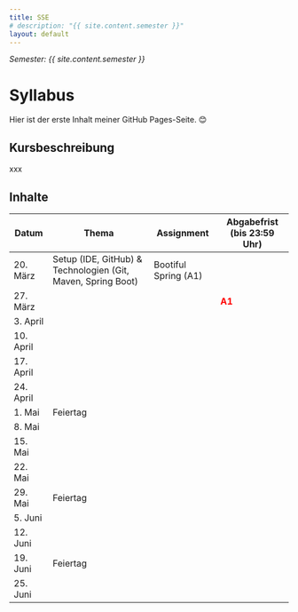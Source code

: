 ```yaml
---
title: SSE
# description: "{{ site.content.semester }}"
layout: default
---
```

*Semester: {{ site.content.semester }}*
# Syllabus
Hier ist der erste Inhalt meiner GitHub Pages-Seite. 😊

## Kursbeschreibung
xxx

## Inhalte

| **Datum** | **Thema**                                                    | **Assignment**       | **Abgabefrist (bis 23:59 Uhr)**        |
|-----------|--------------------------------------------------------------|----------------------|----------------------------------------|
| 20. März  | Setup (IDE, GitHub) & Technologien (Git, Maven, Spring Boot) | Bootiful Spring (A1) |                                        |
| 27. März  |                                                              |                      | <span style="color:red"> **A1**</span> |
| 3. April  |                                                              |                      |                                        |
| 10. April |                                                              |                      |                                        |
| 17. April |                                                              |                      |                                        |
| 24. April |                                                              |                      |                                        |
| 1. Mai    | Feiertag                                                     |                      |                                        |
| 8. Mai    |                                                              |                      |                                        |
| 15. Mai   |                                                              |                      |                                        |
| 22. Mai   |                                                              |                      |                                        |
| 29. Mai   | Feiertag                                                     |                      |                                        |
| 5. Juni   |                                                              |                      |                                        |
| 12. Juni  |                                                              |                      |                                        |
| 19. Juni  | Feiertag                                                     |                      |                                        |
| 25. Juni  |                                                              |                      |                                        |